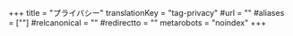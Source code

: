 +++
title = "プライバシー"
translationKey = "tag-privacy"
#url = ""
#aliases = [""]
#relcanonical = ""
#redirectto = ""
metarobots = "noindex"
+++
